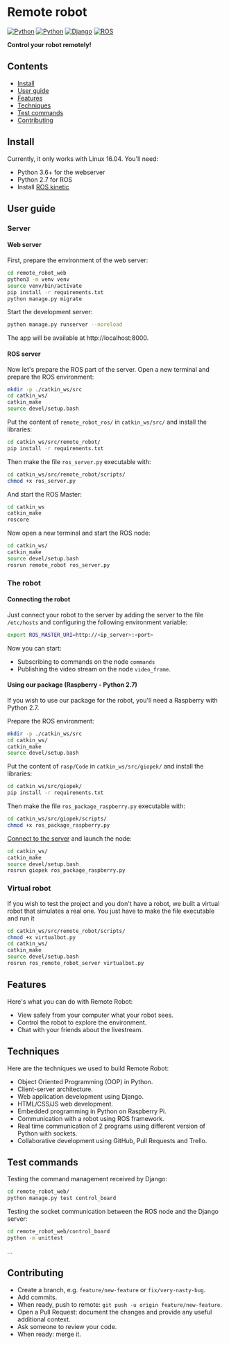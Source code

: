 # Remote robot

[![Python](https://img.shields.io/badge/python-3.6-blue.svg?style=flat-square)](https://docs.python.org/3/)
[![Python](https://img.shields.io/badge/python-2.7-blue.svg?style=flat-square)](https://docs.python.org/2/)
[![Django](https://img.shields.io/badge/django-2.1-blue.svg?style=flat-square)](https://www.djangoproject.com)
[![ROS](https://img.shields.io/badge/ROS-kinetic-blue.svg)](http://wiki.ros.org/kinetic)

**Control your robot remotely!**

## Contents

- [Install](#install)
- [User guide](#user-guide)
- [Features](#features)
- [Techniques](#techniques)
- [Test commands](#test-commands)
- [Contributing](#contributing)


## Install

Currently, it only works with Linux 16.04. You'll need:
- Python 3.6+ for the webserver
- Python 2.7 for ROS
- Install [ROS kinetic](http://wiki.ros.org/kinetic)

## User guide

### Server

#### Web server
First, prepare the environment of the web server:

```bash
cd remote_robot_web
python3 -m venv venv
source venv/bin/activate
pip install -r requirements.txt
python manage.py migrate
```

Start the development server:

```bash
python manage.py runserver --noreload
```
The app will be available at http://localhost:8000.

#### ROS server

Now let's prepare the ROS part of the server. Open a new terminal and prepare the ROS environment:
```bash
mkdir -p ./catkin_ws/src
cd catkin_ws/
catkin_make
source devel/setup.bash
```

Put the content of `remote_robot_ros/` in  `catkin_ws/src/` and install the libraries:
```bash
cd catkin_ws/src/remote_robot/
pip install -r requirements.txt
```

Then make the file `ros_server.py` executable with:
```bash
cd catkin_ws/src/remote_robot/scripts/
chmod +x ros_server.py
```

And start the ROS Master:
```bash
cd catkin_ws
catkin_make
roscore
```

Now open a new terminal and start the ROS node:
```bash
cd catkin_ws/
catkin_make
source devel/setup.bash
rosrun remote_robot ros_server.py
```

### The robot
#### Connecting the robot
Just connect your robot to the server by adding the server to the file `/etc/hosts` and configuring the following environment variable:
```bash
export ROS_MASTER_URI=http://<ip_server>:<port>
```

Now you can start:
- Subscribing to commands on the node `commands`
- Publishing the video stream on the node `video_frame`.

#### Using our package (Raspberry - Python 2.7)
If you wish to use our package for the robot, you'll need a Raspberry with Python 2.7.

Prepare the ROS environment:
```bash
mkdir -p ./catkin_ws/src
cd catkin_ws/
catkin_make
source devel/setup.bash
```

Put the content of `rasp/Code` in  `catkin_ws/src/giopek/` and install the libraries:
```bash
cd catkin_ws/src/giopek/
pip install -r requirements.txt
```

Then make the file `ros_package_raspberry.py` executable with:
```bash
cd catkin_ws/src/giopek/scripts/
chmod +x ros_package_raspberry.py
```

[Connect to the server](#connecting-the-robot) and launch the node:
```bash
cd catkin_ws/
catkin_make
source devel/setup.bash
rosrun giopek ros_package_raspberry.py
```

### Virtual robot
If you wish to test the project and you don't have a robot, we built a virtual robot that simulates a real one. You just have to make the file executable and run it
```bash
cd catkin_ws/src/remote_robot/scripts/
chmod +x virtualbot.py
cd catkin_ws/
catkin_make
source devel/setup.bash
rosrun ros_remote_robot_server virtualbot.py
```

## Features

Here's what you can do with Remote Robot:

- View safely from your computer what your robot sees.
- Control the robot to explore the environment.
- Chat with your friends about the livestream.

## Techniques

Here are the techniques we used to build Remote Robot:

- Object Oriented Programming (OOP) in Python.
- Client-server architecture.
- Web application development using Django.
- HTML/CSS/JS web development.
- Embedded programming in Python on Raspberry Pi.
- Communication with a robot using ROS framework.
- Real time communication of 2 programs using different version of Python with sockets.
- Collaborative development using GitHub, Pull Requests and Trello.

## Test commands

Testing the command management received by Django:
```bash
cd remote_robot_web/
python manage.py test control_board
```


Testing the socket communication between the ROS node and the Django server:
```bash
cd remote_robot_web/control_board
python -m unittest
```

...

## Contributing

- Create a branch, e.g. `feature/new-feature` or `fix/very-nasty-bug`.
- Add commits.
- When ready, push to remote: `git push -u origin feature/new-feature`.
- Open a Pull Request: document the changes and provide any useful additional context.
- Ask someone to review your code.
- When ready: merge it.
